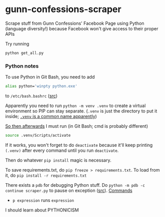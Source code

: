 # gunn-confessions-scraper
Scrape stuff from Gunn Confessions' Facebook Page using Python (language diversity!) because Facebook won't give access to their proper APIs

Try running

```sh
python get_all.py
```

### Python notes

To use Python in Git Bash, you need to add

```sh
alias python='winpty python.exe'
```

to `/etc/bash.bashrc` ([src](https://stackoverflow.com/a/36530750))

Apparently you need to run `python -m venv .venv` to create a virtual environment so PIP can stay separate. (`.venv` is just the directory to put it inside; [`.venv` is a common name apparently](https://docs.python.org/3/library/venv.html#module-venv))

[So then afterwards](https://packaging.python.org/guides/installing-using-pip-and-virtual-environments/) I must run (in Git Bash; cmd is probably different)

```sh
source .venv/Scripts/activate
```

If it works, you won't forget to do `deactivate` because it'll keep printing `(.venv)` after every command until you run `deactivate`.

Then do whatever `pip install` magic is necessary.

To save requirements.txt, do `pip freeze > requirements.txt`. To load from it, do `pip install -r requirements.txt`

There exists a `pdb` for debugging Python stuff. Do `python -m pdb -c continue scraper.py` to pause on exception ([src](https://stackoverflow.com/a/2438834)). [Commands](https://docs.python.org/3/library/pdb.html#debugger-commands)

- `p expression` runs `expression`

I should learn about PYTHONICISM
